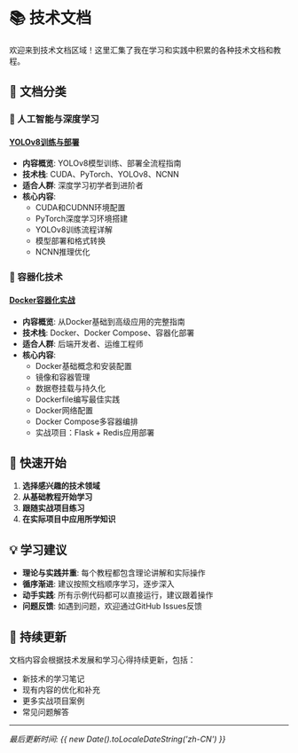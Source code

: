 # 📚 技术文档

欢迎来到技术文档区域！这里汇集了我在学习和实践中积累的各种技术文档和教程。

## 🎯 文档分类

### 🤖 人工智能与深度学习

#### [YOLOv8训练与部署](./yolov8训练与部署/)
- **内容概览**: YOLOv8模型训练、部署全流程指南
- **技术栈**: CUDA、PyTorch、YOLOv8、NCNN
- **适合人群**: 深度学习初学者到进阶者
- **核心内容**:
  - CUDA和CUDNN环境配置
  - PyTorch深度学习环境搭建
  - YOLOv8训练流程详解
  - 模型部署和格式转换
  - NCNN推理优化

### 🐳 容器化技术

#### [Docker容器化实战](./docker/)
- **内容概览**: 从Docker基础到高级应用的完整指南
- **技术栈**: Docker、Docker Compose、容器化部署
- **适合人群**: 后端开发者、运维工程师
- **核心内容**:
  - Docker基础概念和安装配置
  - 镜像和容器管理
  - 数据卷挂载与持久化
  - Dockerfile编写最佳实践
  - Docker网络配置
  - Docker Compose多容器编排
  - 实战项目：Flask + Redis应用部署

## 🚀 快速开始

1. **选择感兴趣的技术领域**
2. **从基础教程开始学习**
3. **跟随实战项目练习**
4. **在实际项目中应用所学知识**

## 💡 学习建议

- **理论与实践并重**: 每个教程都包含理论讲解和实际操作
- **循序渐进**: 建议按照文档顺序学习，逐步深入
- **动手实践**: 所有示例代码都可以直接运行，建议跟着操作
- **问题反馈**: 如遇到问题，欢迎通过GitHub Issues反馈

## 🔄 持续更新

文档内容会根据技术发展和学习心得持续更新，包括：
- 新技术的学习笔记
- 现有内容的优化和补充
- 更多实战项目案例
- 常见问题解答

---

*最后更新时间: {{ new Date().toLocaleDateString('zh-CN') }}*